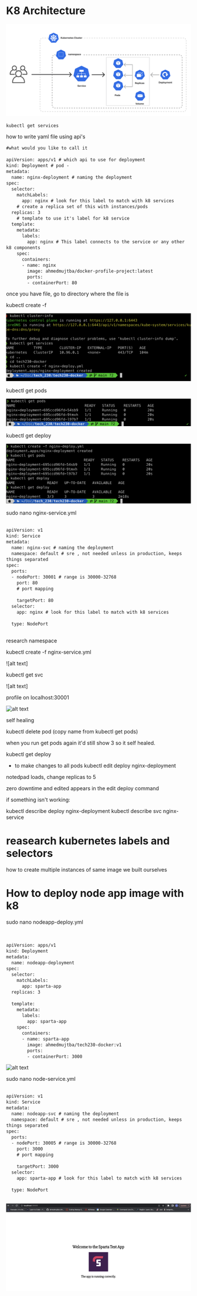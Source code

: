 # K8 Architecture

![alt text](./assets/k8-architecture.png)

```
kubectl get services
```

how to write yaml file using api's

```
#what would you like to call it

apiVersion: apps/v1 # which api to use for deployment
kind: Deployment # pod -
metadata:
  name: nginx-deployment # naming the deployment
spec:
  selector:
    matchLabels:
      app: nginx # look for this label to match with k8 services
    # create a replica set of this with instances/pods
  replicas: 3
    # template to use it's label for k8 service
  template:
    metadata:
      labels:
        app: nginx # This label connects to the service or any other k8 components
    spec:
      containers:
      - name: nginx
        image: ahmedmujtba/docker-profile-project:latest
        ports:
        - containerPort: 80
```

once you have file, go to directory where the file is

kubectl create -f <filename>

![alt text](./assets/k8-create.png)

kubectl get pods

![alt text](./assets/pods-running.png)

kubectl get deploy

![alt text](./assets/k8-get-deploy.png)

sudo nano nginx-service.yml

```

apiVersion: v1
kind: Service
metadata:
  name: nginx-svc # naming the deployment
  namespace: default # sre , not needed unless in production, keeps things separated
spec:
  ports:
  - nodePort: 30001 # range is 30000-32768
    port: 80
    # port mapping

    targetPort: 80
  selector:
    app: nginx # look for this label to match with k8 services

  type: NodePort


```

research namespace

kubectl create -f nginx-service.yml

![alt text]

kubectl get svc

![alt text]

profile on localhost:30001

![alt text](./assets/)

self healing

kubectl delete pod (copy name from kubectl get pods)

when you run get pods again it'd still show 3 so it self healed.

kubectl get deploy

- to make changes to all pods
  kubectl edit deploy nginx-deployment

notedpad loads, change replicas to 5

zero downtime and edited appears in the edit deploy command

if something isn't working:

kubectl describe deploy nginx-deployment
kubectl describe svc nginx-service

# reasearch kubernetes labels and selectors

how to create multiple instances of same image we built ourselves

# How to deploy node app image with k8

sudo nano nodeapp-deploy.yml

```


apiVersion: apps/v1
kind: Deployment
metadata:
  name: nodeapp-deployment
spec:
  selector:
    matchLabels:
      app: sparta-app
  replicas: 3

  template:
    metadata:
      labels:
        app: sparta-app
    spec:
      containers:
      - name: sparta-app
        image: ahmedmujtba/tech230-docker:v1
        ports:
        - containerPort: 3000
```

![alt text](./assets/node-deploy.png)

sudo nano node-service.yml

```

apiVersion: v1
kind: Service
metadata:
  name: nodeapp-svc # naming the deployment
  namespace: default # sre , not needed unless in production, keeps things separated
spec:
  ports:
  - nodePort: 30005 # range is 30000-32768
    port: 3000
    # port mapping

    targetPort: 3000
  selector:
    app: sparta-app # look for this label to match with k8 services

  type: NodePort


```

![alt text](./assets/node-k8-deployed.png)
